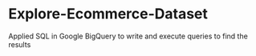 # Explore-Ecommerce-Dataset
Applied SQL in Google BigQuery to write and execute queries to find the results
